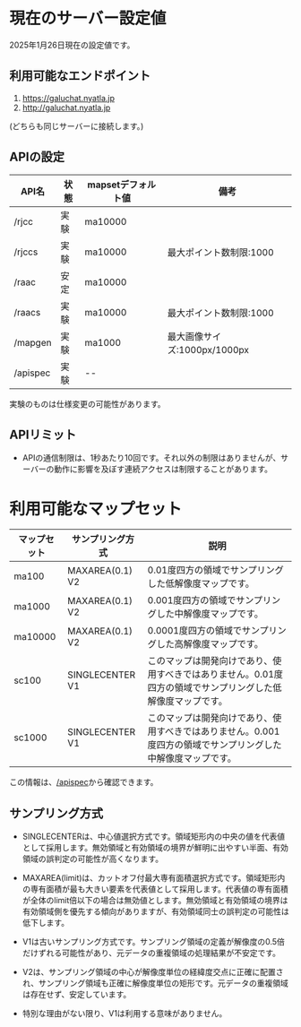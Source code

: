 # 現在のサーバー設定値

2025年1月26日現在の設定値です。
## 利用可能なエンドポイント

1. https://galuchat.nyatla.jp
2. http://galuchat.nyatla.jp

(どちらも同じサーバーに接続します。)

## APIの設定

|API名|状態|mapsetデフォルト値|備考|
|--|--|--|--|
|/rjcc|実験|ma10000||
|/rjccs|実験|ma10000|最大ポイント数制限:1000|
|/raac|安定|ma10000||
|/raacs|実験|ma10000|最大ポイント数制限:1000|
|/mapgen|実験|ma1000|最大画像サイズ:1000px/1000px|
|/apispec|実験|--||

実験のものは仕様変更の可能性があります。

## APIリミット
- APIの通信制限は、1秒あたり10回です。それ以外の制限はありませんが、サーバーの動作に影響を及ぼす連続アクセスは制限することがあります。

# 利用可能なマップセット

|マップセット|サンプリング方式|説明|
|--|--|--|
|ma100|MAXAREA(0.1) V2|0.01度四方の領域でサンプリングした低解像度マップです。|
|ma1000|MAXAREA(0.1) V2|0.001度四方の領域でサンプリングした中解像度マップです。|
|ma10000|MAXAREA(0.1) V2|0.0001度四方の領域でサンプリングした高解像度マップです。|
|sc100|SINGLECENTER V1|このマップは開発向けであり、使用すべきではありません。0.01度四方の領域でサンプリングした低解像度マップです。|
|sc1000|SINGLECENTER V1|このマップは開発向けであり、使用すべきではありません。0.001度四方の領域でサンプリングした中解像度マップです。|

この情報は、[/apispec](./apis/apispec.md)から確認できます。

## サンプリング方式
- SINGLECENTERは、中心値選択方式です。領域矩形内の中央の値を代表値として採用します。無効領域と有効領域の境界が鮮明に出やすい半面、有効領域の誤判定の可能性が高くなります。
- MAXAREA(limit)は、カットオフ付最大専有面積選択方式です。領域矩形内の専有面積が最も大きい要素を代表値として採用します。代表値の専有面積が全体のlimit倍以下の場合は無効値とします。無効領域と有効領域の境界は有効領域側を優先する傾向がありますが、有効領域同士の誤判定の可能性は低下します。

- V1は古いサンプリング方式です。サンプリング領域の定義が解像度の0.5倍だけずれる可能性があり、元データの重複領域の処理結果が不安定です。

- V2は、サンプリング領域の中心が解像度単位の経緯度交点に正確に配置され、サンプリング領域も正確に解像度単位の矩形です。元データの重複領域は存在せず、安定しています。

- 特別な理由がない限り、V1は利用する意味がありません。









